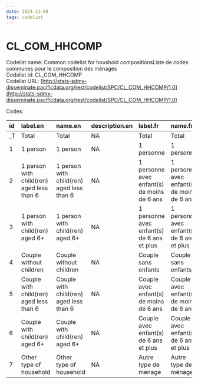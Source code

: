 ```yaml
---
date: 2024-11-08
tags: codelist
---
```


# CL_COM_HHCOMP

Codelist name: Common codelist for houshold compositionsListe de codes communes pour le composition des ménages  
Codelist id: CL_COM_HHCOMP  
Codelist URL: [http://stats-sdmx-disseminate.pacificdata.org/rest/codelist/SPC/CL_COM_HHCOMP/1.0](http://stats-sdmx-disseminate.pacificdata.org/rest/codelist/SPC/CL_COM_HHCOMP/1.0)  

Codes:  

|id |label.en                                  |name.en                                   |description.en |label.fr                                    |name.fr                                     |description.fr |
|:--|:-----------------------------------------|:-----------------------------------------|:--------------|:-------------------------------------------|:-------------------------------------------|:--------------|
|_T |Total                                     |Total                                     |NA             |Total                                       |Total                                       |NA             |
|1  |1 person                                  |1 person                                  |NA             |1 personne                                  |1 personne                                  |NA             |
|2  |1 person with child(ren) aged less than 6 |1 person with child(ren) aged less than 6 |NA             |1 personne avec enfant(s) de moins de 6 ans |1 personne avec enfant(s) de moins de 6 ans |NA             |
|3  |1 person with child(ren) aged 6+          |1 person with child(ren) aged 6+          |NA             |1 personne avec enfant(s) de 6 ans et plus  |1 personne avec enfant(s) de 6 ans et plus  |NA             |
|4  |Couple without children                   |Couple without children                   |NA             |Couple sans enfants                         |Couple sans enfants                         |NA             |
|5  |Couple with child(ren) aged less than 6   |Couple with child(ren) aged less than 6   |NA             |Couple avec enfant(s) de moins de 6 ans     |Couple avec enfant(s) de moins de 6 ans     |NA             |
|6  |Couple with child(ren) aged 6+            |Couple with child(ren) aged 6+            |NA             |Couple avec enfant(s) de 6 ans et plus      |Couple avec enfant(s) de 6 ans et plus      |NA             |
|7  |Other type of household                   |Other type of household                   |NA             |Autre type de ménage                        |Autre type de ménage                        |NA             |
